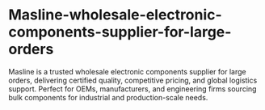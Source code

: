 # Masline-wholesale-electronic-components-supplier-for-large-orders
Masline is a trusted wholesale electronic components supplier for large orders, delivering certified quality, competitive pricing, and global logistics support. Perfect for OEMs, manufacturers, and engineering firms sourcing bulk components for industrial and production-scale needs.

